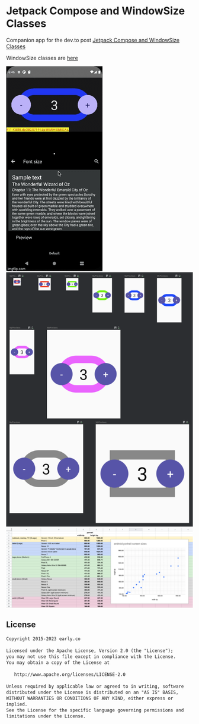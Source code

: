 # Jetpack Compose and WindowSize Classes

Companion app for the dev.to post [Jetpack Compose and WindowSize Classes](https://dev.to/erdo/jetpack-compose-and-responsive-layouts-3h98)

WindowSize classes are [here](https://github.com/erdo/compose-windowsize/tree/main/app/src/main/java/foo/bar/compose/ui/size)

![Example app showing a UI which adjusts itself based on how much screen it has available](responsive_ui_short.gif)
![preview view showing multiple renders on different screen sizes](previews.png)
![range of different device screens](device_sample.png)

## License

    Copyright 2015-2023 early.co

    Licensed under the Apache License, Version 2.0 (the "License");
    you may not use this file except in compliance with the License.
    You may obtain a copy of the License at

       http://www.apache.org/licenses/LICENSE-2.0

    Unless required by applicable law or agreed to in writing, software
    distributed under the License is distributed on an "AS IS" BASIS,
    WITHOUT WARRANTIES OR CONDITIONS OF ANY KIND, either express or implied.
    See the License for the specific language governing permissions and
    limitations under the License.
